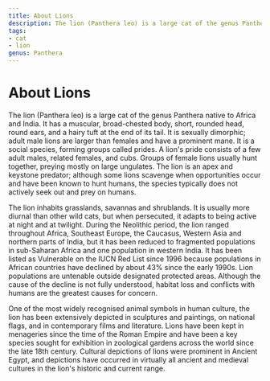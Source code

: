 ```yaml
---
title: About Lions
description: The lion (Panthera leo) is a large cat of the genus Panthera native to Africa and India. It has a muscular, broad-chested body, short, rounded head, round ears, and a hairy tuft at the end of its tail.
tags:
- cat
- lion
genus: Panthera
---
```


# About Lions

The lion (Panthera leo) is a large cat of the genus Panthera native to Africa and India. It has a muscular, broad-chested body, short, rounded head, round ears, and a hairy tuft at the end of its tail. It is sexually dimorphic; adult male lions are larger than females and have a prominent mane. It is a social species, forming groups called prides. A lion's pride consists of a few adult males, related females, and cubs. Groups of female lions usually hunt together, preying mostly on large ungulates. The lion is an apex and keystone predator; although some lions scavenge when opportunities occur and have been known to hunt humans, the species typically does not actively seek out and prey on humans.

The lion inhabits grasslands, savannas and shrublands. It is usually more diurnal than other wild cats, but when persecuted, it adapts to being active at night and at twilight. During the Neolithic period, the lion ranged throughout Africa, Southeast Europe, the Caucasus, Western Asia and northern parts of India, but it has been reduced to fragmented populations in sub-Saharan Africa and one population in western India. It has been listed as Vulnerable on the IUCN Red List since 1996 because populations in African countries have declined by about 43% since the early 1990s. Lion populations are untenable outside designated protected areas. Although the cause of the decline is not fully understood, habitat loss and conflicts with humans are the greatest causes for concern.

One of the most widely recognised animal symbols in human culture, the lion has been extensively depicted in sculptures and paintings, on national flags, and in contemporary films and literature. Lions have been kept in menageries since the time of the Roman Empire and have been a key species sought for exhibition in zoological gardens across the world since the late 18th century. Cultural depictions of lions were prominent in Ancient Egypt, and depictions have occurred in virtually all ancient and medieval cultures in the lion's historic and current range.
